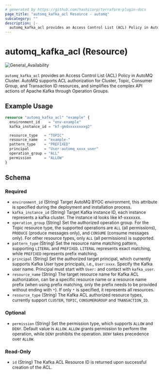 ```yaml
---
# generated by https://github.com/hashicorp/terraform-plugin-docs
page_title: "automq_kafka_acl Resource - automq"
subcategory: ""
description: |-
  automq_kafka_acl provides an Access Control List (ACL) Policy in AutoMQ Cluster. AutoMQ supports ACL authorization for Cluster, Topic, Consumer Group, and Transaction ID resources, and simplifies the complex API actions of Apache Kafka through Operation Groups.
---
```


# automq_kafka_acl (Resource)

![General_Availability](https://img.shields.io/badge/Lifecycle_Stage-General_Availability(GA)-green?style=flat&logoColor=8A3BE2&labelColor=rgba)<br><br>`automq_kafka_acl` provides an Access Control List (ACL) Policy in AutoMQ Cluster. AutoMQ supports ACL authorization for Cluster, Topic, Consumer Group, and Transaction ID resources, and simplifies the complex API actions of Apache Kafka through Operation Groups.

## Example Usage

```terraform
resource "automq_kafka_acl" "example" {
  environment_id    = "env-example"
  kafka_instance_id = "kf-gm4xxxxxxxxg2"

  resource_type   = "TOPIC"
  resource_name   = "example-"
  pattern_type    = "PREFIXED"
  principal       = "User:automq_xxxx_user"
  operation_group = "ALL"
  permission      = "ALLOW"
}
```

<!-- schema generated by tfplugindocs -->
## Schema

### Required

- `environment_id` (String) Target AutoMQ BYOC environment, this attribute is specified during the deployment and installation process.
- `kafka_instance_id` (String) Target Kafka instance ID, each instance represents a kafka cluster. The instance id looks like kf-xxxxxxx.
- `operation_group` (String) Set the authorized operation group. For the Topic resource type, the supported operations are `ALL` (all permissions), `PRODUCE` (produce messages only), and `CONSUME` (consume messages only). For other resource types, only `ALL` (all permissions) is supported.
- `pattern_type` (String) Set the resource name matching pattern, supporting `LITERAL` and `PREFIXED`. `LITERAL` represents exact matching, while `PREFIXED` represents prefix matching.
- `principal` (String) Set the authorized target principal, which currently supports Kafka User type principals, i.e., `User:xxxx`. Specify the Kafka user name. Principal must start with `User:` and contact with `kafka_user`.
- `resource_name` (String) The target resource name for Kafka ACL authorization, can be a specific resource name or a resource name prefix (when using prefix matching, only the prefix needs to be provided without ending with `*`). If only `*` is specified, it represents all resources.
- `resource_type` (String) The Kafka ACL authorized resource types, currently support `CLUSTER`, `TOPIC`, `CONSUMERGROUP` and `TRANSACTION_ID`.

### Optional

- `permission` (String) Set the permission type, which supports `ALLOW` and `DENY`. Default value is `ALLOW`. `ALLOW` grants permission to perform the operation, while `DENY` prohibits the operation. `DENY` takes precedence over `ALLOW`.

### Read-Only

- `id` (String) The Kafka ACL Resource ID is returned upon successful creation of the ACL.
